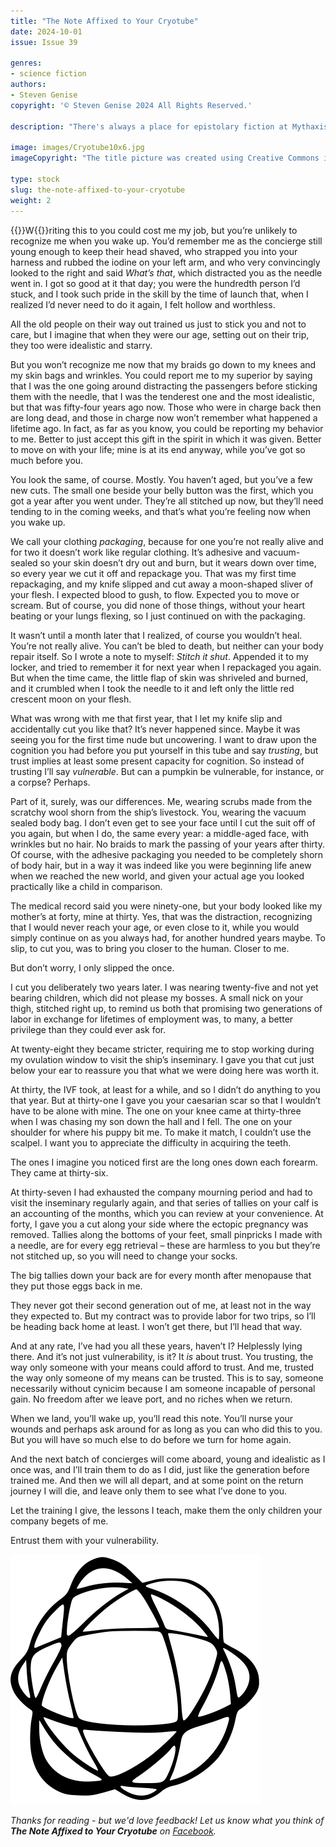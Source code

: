 ```yaml
---
title: "The Note Affixed to Your Cryotube"
date: 2024-10-01
issue: Issue 39

genres:
- science fiction
authors:
- Steven Genise
copyright: '© Steven Genise 2024 All Rights Reserved.'

description: "There's always a place for epistolary fiction at Mythaxis – there's something special about a story which is also the document itself. Hope I haven't written that before. Anyway, now Steven Genise adds to our little cache of documentation. Have you ever woken up to find a message waiting for you? Evidence of existence going on, in a sense, without you?"

image: images/Cryotube10x6.jpg
imageCopyright: "The title picture was created using Creative Commons images by [Rodlon Kutsalev](https://www.pexels.com/photo/white-and-brown-round-frame-7911758/), [Maria Orlova](https://www.pexels.com/photo/old-shabby-cabin-with-combination-lock-and-round-windows-4947133/), [Ron Lach](https://www.pexels.com/photo/a-palm-behind-the-smoke-glass-8259335/), and [Pixabay](https://www.pexels.com/photo/white-card-on-gray-denim-pants-pouch-164605/) - many thanks!"

type: stock
slug: the-note-affixed-to-your-cryotube
weight: 2
---
```


{{<glyph>}}W{{</glyph>}}riting this to you could cost me my job, but you’re unlikely to recognize me when you wake up. You’d remember me as the concierge still young enough to keep their head shaved, who strapped you into your harness and rubbed the iodine on your left arm, and who very convincingly looked to the right and said *What’s that*, which distracted you as the needle went in. I got so good at it that day; you were the hundredth person I’d stuck, and I took such pride in the skill by the time of launch that, when I realized I’d never need to do it again, I felt hollow and worthless.

All the old people on their way out trained us just to stick you and not to care, but I imagine that when they were our age, setting out on their trip, they too were idealistic and starry.

But you won’t recognize me now that my braids go down to my knees and my skin bags and wrinkles. You could report me to my superior by saying that I was the one going around distracting the passengers before sticking them with the needle, that I was the tenderest one and the most idealistic, but that was fifty-four years ago now. Those who were in charge back then are long dead, and those in charge now won’t remember what happened a lifetime ago. In fact, as far as you know, you could be reporting my behavior to me. Better to just accept this gift in the spirit in which it was given. Better to move on with your life; mine is at its end anyway, while you’ve got so much before you.

You look the same, of course. Mostly. You haven’t aged, but you’ve a few new cuts. The small one beside your belly button was the first, which you got a year after you went under. They’re all stitched up now, but they’ll need tending to in the coming weeks, and that’s what you’re feeling now when you wake up.

We call your clothing *packaging*, because for one you’re not really alive and for two it doesn’t work like regular clothing. It’s adhesive and vacuum-sealed so your skin doesn’t dry out and burn, but it wears down over time, so every year we cut it off and repackage you. That was my first time repackaging, and my knife slipped and cut away a moon-shaped sliver of your flesh. I expected blood to gush, to flow. Expected you to move or scream. But of course, you did none of those things, without your heart beating or your lungs flexing, so I just continued on with the packaging.

It wasn’t until a month later that I realized, of course you wouldn’t heal. You’re not really alive. You can’t be bled to death, but neither can your body repair itself. So I wrote a note to myself: *Stitch it shut*. Appended it to my locker, and tried to remember it for next year when I repackaged you again. But when the time came, the little flap of skin was shriveled and burned, and it crumbled when I took the needle to it and left only the little red crescent moon on your flesh.

What was wrong with me that first year, that I let my knife slip and accidentally cut you like that? It’s never happened since. Maybe it was seeing you for the first time nude but uncowering. I want to draw upon the cognition you had before you put yourself in this tube and say *trusting*, but trust implies at least some present capacity for cognition. So instead of trusting I’ll say *vulnerable*. But can a pumpkin be vulnerable, for instance, or a corpse? Perhaps.

Part of it, surely, was our differences. Me, wearing scrubs made from the scratchy wool shorn from the ship’s livestock. You, wearing the vacuum sealed body bag. I don’t even get to see your face until I cut the suit off of you again, but when I do, the same every year: a middle-aged face, with wrinkles but no hair. No braids to mark the passing of your years after thirty. Of course, with the adhesive packaging you needed to be completely shorn of body hair, but in a way it was indeed like you were beginning life anew when we reached the new world, and given your actual age you looked practically like a child in comparison.

The medical record said you were ninety-one, but your body looked like my mother’s at forty, mine at thirty. Yes, that was the distraction, recognizing that I would never reach your age, or even close to it, while you would simply continue on as you always had, for another hundred years maybe. To slip, to cut you, was to bring you closer to the human. Closer to me.

But don’t worry, I only slipped the once.

I cut you deliberately two years later. I was nearing twenty-five and not yet bearing children, which did not please my bosses. A small nick on your thigh, stitched right up, to remind us both that promising two generations of labor in exchange for lifetimes of employment was, to many, a better privilege than they could ever ask for.

At twenty-eight they became stricter, requiring me to stop working during my ovulation window to visit the ship’s inseminary. I gave you that cut just below your ear to reassure you that what we were doing here was worth it.

At thirty, the IVF took, at least for a while, and so I didn’t do anything to you that year. But at thirty-one I gave you your caesarian scar so that I wouldn’t have to be alone with mine. The one on your knee came at thirty-three when I was chasing my son down the hall and I fell. The one on your shoulder for where his puppy bit me. To make it match, I couldn’t use the scalpel. I want you to appreciate the difficulty in acquiring the teeth.

The ones I imagine you noticed first are the long ones down each forearm. They came at thirty-six.

At thirty-seven I had exhausted the company mourning period and had to visit the inseminary regularly again, and that series of tallies on your calf is an accounting of the months, which you can review at your convenience. At forty, I gave you a cut along your side where the ectopic pregnancy was removed. Tallies along the bottoms of your feet, small pinpricks I made with a needle, are for every egg retrieval – these are harmless to you but they’re not stitched up, so you will need to change your socks.

The big tallies down your back are for every month after menopause that they put those eggs back in me.

They never got their second generation out of me, at least not in the way they expected to. But my contract was to provide labor for two trips, so I’ll be heading back home at least. I won’t get there, but I’ll head that way.

And at any rate, I’ve had you all these years, haven’t I? Helplessly lying there. And it’s not just vulnerability, is it? It *is* about trust. You trusting, the way only someone with your means could afford to trust. And me, trusted the way only someone of my means can be trusted. This is to say, someone necessarily without cynicim because I am someone incapable of personal gain. No freedom after we leave port, and no riches when we return.

When we land, you’ll wake up, you’ll read this note. You’ll nurse your wounds and perhaps ask around for as long as you can who did this to you. But you will have so much else to do before we turn for home again.

And the next batch of concierges will come aboard, young and idealistic as I once was, and I’ll train them to do as I did, just like the generation before trained me. And then we will all depart, and at some point on the return journey I will die, and leave only them to see what I’ve done to you.

Let the training I give, the lessons I teach, make them the only children your company begets of me.

Entrust them with your vulnerability.

![Orbit-lrg](images/Orbit.svg)

*Thanks for reading - but we'd love feedback! Let us know what you think of **The Note Affixed to Your Cryotube** on [Facebook](https://www.facebook.com/MythaxisMagazine/posts/1188623716603946).*
